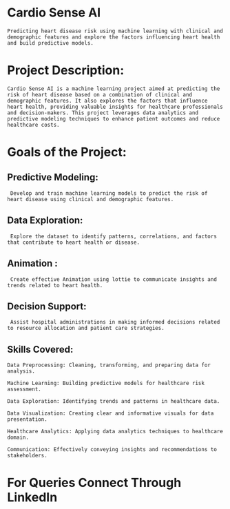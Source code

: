 # Cardio Sense AI
    Predicting heart disease risk using machine learning with clinical and demographic features and explore the factors influencing heart health and build predictive models.
# Project Description:

    Cardio Sense AI is a machine learning project aimed at predicting the risk of heart disease based on a combination of clinical and demographic features. It also explores the factors that influence heart health, providing valuable insights for healthcare professionals and decision-makers. This project leverages data analytics and predictive modeling techniques to enhance patient outcomes and reduce healthcare costs.

# Goals of the Project:

  ## Predictive Modeling:
     Develop and train machine learning models to predict the risk of heart disease using clinical and demographic features.

  ## Data Exploration:
     Explore the dataset to identify patterns, correlations, and factors that contribute to heart health or disease.

  ## Animation :
     Create effective Animation using lottie to communicate insights and trends related to heart health.

  ## Decision Support:
     Assist hospital administrations in making informed decisions related to resource allocation and patient care strategies.
  ## Skills Covered:
    Data Preprocessing: Cleaning, transforming, and preparing data for analysis.

    Machine Learning: Building predictive models for healthcare risk assessment.

    Data Exploration: Identifying trends and patterns in healthcare data.

    Data Visualization: Creating clear and informative visuals for data presentation.

    Healthcare Analytics: Applying data analytics techniques to healthcare domain.

    Communication: Effectively conveying insights and recommendations to stakeholders.
  # For Queries Connect Through LinkedIn 
     
     
  
